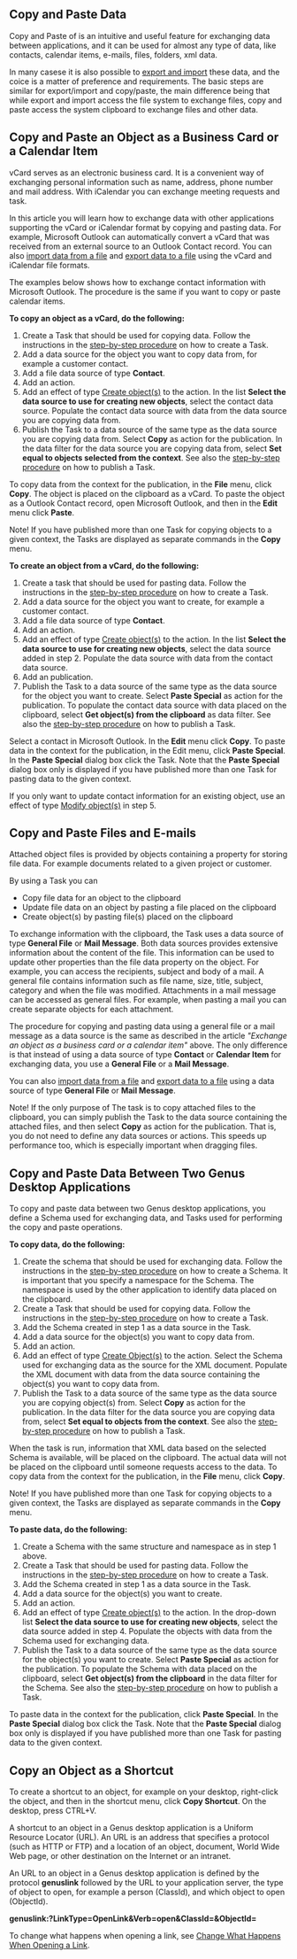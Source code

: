 ## Copy and Paste Data

Copy and Paste of is an intuitive and useful feature for exchanging data between applications, and it can be used for almost any type of data, like contacts, calendar items, e-mails, files, folders, xml data.

In many casese it is also possible to [export and import](export-and-import-data.md "Export and Import Data") these data, and the coice is a matter of preference and requirements. The basic steps are similar for export/import and copy/paste, the main difference being that while export and import access the file system to exchange files, copy and paste access the system clipboard to exchange files and other data.


## Copy and Paste an Object as a Business Card or a Calendar Item

vCard serves as an electronic business card. It is a convenient way of exchanging personal information such as name, address, phone number and mail address. With iCalendar you can exchange meeting requests and task.

In this article you will learn how to exchange data with other applications supporting the vCard or iCalendar format by copying and pasting data. For example, Microsoft Outlook can automatically convert a vCard that was received from an external source to an Outlook Contact record. You can also [import data from a file](export-and-import-data.md "Import Data") and [export data to a file](export-and-import-data.md "Export Data") using the vCard and iCalendar file formats.

The examples below shows how to exchange contact information with Microsoft Outlook. The procedure is the same if you want to copy or paste calendar items.

**To copy an object as a vCard, do the following:**

1.  Create a Task that should be used for copying data. Follow the instructions in the [step-by-step procedure](../../defining-an-app-model/tasks.md "Tasks") on how to create a Task.
2.  Add a data source for the object you want to copy data from, for example a customer contact.
3.  Add a file data source of type **Contact**.
4.  Add an action.
5.  Add an effect of type [Create object(s)](../../defining-an-app-model/logic/action-orchestration/actions/effects/create-objects-and-modify-objects.md "Create Objects and Modify Objects") to the action. In the list **Select the data source to use for creating new objects**, select the contact data source. Populate the contact data source with data from the data source you are copying data from.
6.  Publish the Task to a data source of the same type as the data source you are copying data from. Select **Copy** as action for the publication. In the data filter for the data source you are copying data from, select **Set equal to objects selected from the context**. See also the [step-by-step procedure](../../defining-an-app-model/tasks.md "Publish a Task") on how to publish a Task.

To copy data from the context for the publication, in the **File** menu, click **Copy**. The object is placed on the clipboard as a vCard. To paste the object as a Outlook Contact record, open Microsoft Outlook, and then in the **Edit** menu click **Paste**.

Note! If you have published more than one Task for copying objects to a given context, the Tasks are displayed as separate commands in the **Copy** menu.

**To create an object from a vCard, do the following:**

1.  Create a task that should be used for pasting data. Follow the instructions in the [step-by-step procedure](../../defining-an-app-model/tasks.md "Tasks") on how to create a Task.
2.  Add a data source for the object you want to create, for example a customer contact.
3.  Add a file data source of type **Contact**.
4.  Add an action.
5.  Add an effect of type [Create object(s)](../../defining-an-app-model/logic/action-orchestration/actions/effects/create-objects-and-modify-objects.md "Create Objects and Modify Objects") to the action. In the list **Select the data source to use for creating new objects**, select the data source added in step 2\. Populate the data source with data from the contact data source.
6.  Add an publication.
7.  Publish the Task to a data source of the same type as the data source for the object you want to create. Select **Paste Special** as action for the publication. To populate the contact data source with data placed on the clipboard, select **Get object(s) from the clipboard** as data filter. See also the [step-by-step procedure](../../defining-an-app-model/tasks.md "Publish a Task") on how to publish a Task.

Select a contact in Microsoft Outlook. In the **Edit** menu click **Copy**. To paste data in the context for the publication, in the Edit menu, click **Paste Special**. In the **Paste Special** dialog box click the Task. Note that the **Paste Special** dialog box only is displayed if you have published more than one Task for pasting data to the given context.

If you only want to update contact information for an existing object, use an effect of type [Modify object(s)](../../defining-an-app-model/logic/action-orchestration/actions/effects/create-objects-and-modify-objects.md "Create Objects and Modify Objects") in step 5.



## Copy and Paste Files and E-mails

Attached object files is provided by objects containing a property for storing file data. For example documents related to a given project or customer.

By using a Task you can

*   Copy file data for an object to the clipboard
*   Update file data on an object by pasting a file placed on the clipboard
*   Create object(s) by pasting file(s) placed on the clipboard

To exchange information with the clipboard, the Task uses a data source of type **General File** or **Mail Message**. Both data sources provides extensive information about the content of the file. This information can be used to update other properties than the file data property on the object. For example, you can access the recipients, subject and body of a mail. A general file contains information such as file name, size, title, subject, category and when the file was modified. Attachments in a mail message can be accessed as general files. For example, when pasting a mail you can create separate objects for each attachment.

The procedure for copying and pasting data using a general file or a mail message as a data source is the same as described in the article _"Exchange an object as a business card or a calendar item"_ above. The only difference is that instead of using a data source of type **Contact** or **Calendar Item** for exchanging data, you use a **General File** or a **Mail Message**.

You can also [import data from a file](export-and-import-data.md "Import Data") and [export data to a file](export-and-import-data.md "Export Data") using a data source of type **General File** or **Mail Message**.

Note! If the only purpose of The task is to copy attached files to the clipboard, you can simply publish the Task to the data source containing the attached files, and then select **Copy** as action for the publication. That is, you do not need to define any data sources or actions. This speeds up performance too, which is especially important when dragging files.



## Copy and Paste Data Between Two Genus Desktop Applications

To copy and paste data between two Genus desktop applications, you define a Schema used for exchanging data, and Tasks used for performing the copy and paste operations.

**To copy data, do the following:**

1.  Create the schema that should be used for exchanging data. Follow the instructions in the [step-by-step procedure](../../defining-an-app-model/schemas.md) on how to create a Schema. It is important that you specify a namespace for the Schema. The namespace is used by the other application to identify data placed on the clipboard.
2.  Create a Task that should be used for copying data. Follow the instructions in the [step-by-step procedure](../../defining-an-app-model/tasks.md) on how to create a Task.
3.  Add the Schema created in step 1 as a data source in the Task.
4.  Add a data source for the object(s) you want to copy data from.
5.  Add an action.
6.  Add an effect of type [Create Object(s)](../../defining-an-app-model/logic/action-orchestration/actions/effects/create-objects-and-modify-objects.md) to the action. Select the Schema used for exchanging data as the source for the XML document. Populate the XML document with data from the data source containing the object(s) you want to copy data from.
7.  Publish the Task to a data source of the same type as the data source you are copying object(s) from. Select **Copy** as action for the publication. In the data filter for the data source you are copying data from, select **Set equal to objects from the context**. See also the [step-by-step procedure](../../defining-an-app-model/tasks.md) on how to publish a Task.

When the task is run, information that XML data based on the selected Schema is available, will be placed on the clipboard. The actual data will not be placed on the clipboard until someone requests access to the data. To copy data from the context for the publication, in the **File** menu, click **Copy**.

Note! If you have published more than one Task for copying objects to a given context, the Tasks are displayed as separate commands in the **Copy** menu.

**To paste data, do the following:**

1.  Create a Schema with the same structure and namespace as in step 1 above.
2.  Create a Task that should be used for pasting data. Follow the instructions in the [step-by-step procedure](../../defining-an-app-model/tasks.md) on how to create a Task.
3.  Add the Schema created in step 1 as a data source in the Task.
4.  Add a data source for the object(s) you want to create.
5.  Add an action.
6.  Add an effect of type [Create object(s)](../../defining-an-app-model/logic/action-orchestration/actions/effects/create-objects-and-modify-objects.md) to the action. In the drop-down list **Select the data source to use for creating new objects**, select the data source added in step 4\. Populate the objects with data from the Schema used for exchanging data.
7.  Publish the Task to a data source of the same type as the data source for the object(s) you want to create. Select **Paste Special** as action for the publication. To populate the Schema with data placed on the clipboard, select **Get object(s) from the clipboard** in the data filter for the Schema. See also the [step-by-step procedure](../../defining-an-app-model/tasks.md) on how to publish a Task.

To paste data in the context for the publication, click **Paste Special**. In the **Paste Special** dialog box click the Task. Note that the **Paste Special** dialog box only is displayed if you have published more than one Task for pasting data to the given context.



## Copy an Object as a Shortcut

To create a shortcut to an object, for example on your desktop, right-click the object, and then in the shortcut menu, click **Copy Shortcut**. On the desktop, press CTRL+V.

A shortcut to an object in a Genus desktop application is a Uniform Resource Locator (URL). An URL is an address that specifies a protocol (such as HTTP or FTP) and a location of an object, document, World Wide Web page, or other destination on the Internet or an intranet.

An URL to an object in a Genus desktop application is defined by the protocol **genuslink** followed by the URL to your application server, the type of object to open, for example a person (ClassId), and which object to open (ObjectId).

**genuslink:_<application-server-url>_?LinkType=OpenLink&Verb=open&ClassId=_<a-class-id>_&ObjectId=_<an-object-id>_**

To change what happens when opening a link, see [Change What Happens When Opening a Link](../../../users/navigate-view-modify-and-control/personalize-your-genus-desktop.md).


